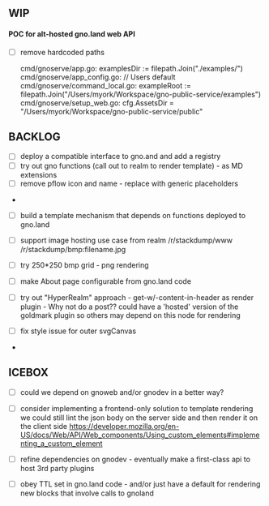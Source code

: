 WIP
---

#### POC for alt-hosted gno.land web API

- [ ] remove hardcoded paths

    cmd/gnoserve/app.go:	examplesDir := filepath.Join("./examples/")
    cmd/gnoserve/app_config.go:	// Users default
    cmd/gnoserve/command_local.go:		exampleRoot := filepath.Join("/Users/myork/Workspace/gno-public-service/examples")
    cmd/gnoserve/setup_web.go:	cfg.AssetsDir = "/Users/myork/Workspace/gno-public-service/public"

BACKLOG
-------
- [ ] deploy a compatible interface to gno.and and add a registry
- [ ] try out gno functions (call out to realm to render template) - as MD extensions
- [ ] remove pflow icon and name - replace with generic placeholders
- 
- [ ] build a template mechanism that depends on functions deployed to gno.land
- [ ] support image hosting use case from realm /r/stackdump/www /r/stackdump/bmp:filename.jpg
- [ ] try 250*250 bmp grid - png rendering

- [ ] make About page configurable from gno.land code
- [ ] try out "HyperRealm" approach - get-w/-content-in-header as render plugin - Why not do a post??
      could have a 'hosted' version of the goldmark plugin so others may depend on this node for rendering
- [ ] fix style issue for outer svgCanvas
- 
ICEBOX
------
- [ ] could we depend on gnoweb and/or gnodev in a better way?

- [ ] consider implementing a frontend-only solution to template rendering
      we could still lint the json body on the server side and then render it on the client side
      https://developer.mozilla.org/en-US/docs/Web/API/Web_components/Using_custom_elements#implementing_a_custom_element

- [ ] refine dependencies on gnodev - eventually make a first-class api to host 3rd party plugins
- [ ] obey TTL set in gno.land code - and/or just have a default for rendering new blocks that involve calls to gnoland
